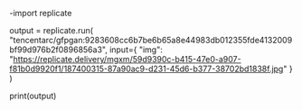 -import replicate

output = replicate.run(
  "tencentarc/gfpgan:9283608cc6b7be6b65a8e44983db012355fde4132009bf99d976b2f0896856a3",
  input={
    "img": "https://replicate.delivery/mgxm/59d9390c-b415-47e0-a907-f81b0d9920f1/187400315-87a90ac9-d231-45d6-b377-38702bd1838f.jpg"
  }
)

print(output)
